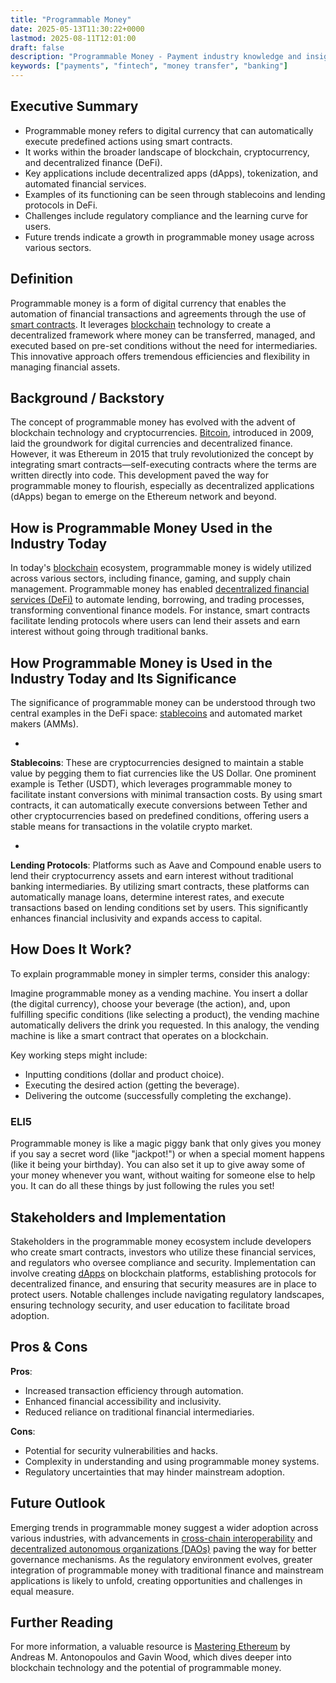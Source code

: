 ```yaml
---
title: "Programmable Money"
date: 2025-05-13T11:30:22+0000
lastmod: 2025-08-11T12:01:00
draft: false
description: "Programmable Money - Payment industry knowledge and insights"
keywords: ["payments", "fintech", "money transfer", "banking"]
---
```


## Executive Summary

- Programmable money refers to digital currency that can automatically execute predefined actions using smart contracts.
- It works within the broader landscape of blockchain, cryptocurrency, and decentralized finance (DeFi).
- Key applications include decentralized apps (dApps), tokenization, and automated financial services.
- Examples of its functioning can be seen through stablecoins and lending protocols in DeFi.
- Challenges include regulatory compliance and the learning curve for users.
- Future trends indicate a growth in programmable money usage across various sectors.

## Definition
Programmable money is a form of digital currency that enables the automation of financial transactions and agreements through the use of [smart contracts](https://faisalkhanllc.xyz/resources/payments-wiki/s/smart-contract/). It leverages [blockchain](https://faisalkhanllc.xyz/resources/payments-wiki/b/blockchain/) technology to create a decentralized framework where money can be transferred, managed, and executed based on pre-set conditions without the need for intermediaries. This innovative approach offers tremendous efficiencies and flexibility in managing financial assets.

## Background / Backstory
The concept of programmable money has evolved with the advent of blockchain technology and cryptocurrencies. [Bitcoin](https://faisalkhanllc.xyz/resources/payments-wiki/b/bitcoin/), introduced in 2009, laid the groundwork for digital currencies and decentralized finance. However, it was Ethereum in 2015 that truly revolutionized the concept by integrating smart contracts—self-executing contracts where the terms are written directly into code. This development paved the way for programmable money to flourish, especially as decentralized applications (dApps) began to emerge on the Ethereum network and beyond.

## How is Programmable Money Used in the Industry Today
In today's [blockchain](https://faisalkhanllc.xyz/resources/payments-wiki/b/blockchain/) ecosystem, programmable money is widely utilized across various sectors, including finance, gaming, and supply chain management. Programmable money has enabled [decentralized financial services (DeFi)](https://faisalkhanllc.xyz/resources/payments-wiki/d/decentralized-finance-defi/) to automate lending, borrowing, and trading processes, transforming conventional finance models. For instance, smart contracts facilitate lending protocols where users can lend their assets and earn interest without going through traditional banks.

## How Programmable Money is Used in the Industry Today and Its Significance
The significance of programmable money can be understood through two central examples in the DeFi space: [stablecoins](https://faisalkhanllc.xyz/resources/payments-wiki/s/what-is-a-stablecoin/) and automated market makers (AMMs).

- 
**Stablecoins**: These are cryptocurrencies designed to maintain a stable value by pegging them to fiat currencies like the US Dollar. One prominent example is Tether (USDT), which leverages programmable money to facilitate instant conversions with minimal transaction costs. By using smart contracts, it can automatically execute conversions between Tether and other cryptocurrencies based on predefined conditions, offering users a stable means for transactions in the volatile crypto market.

- 
**Lending Protocols**: Platforms such as Aave and Compound enable users to lend their cryptocurrency assets and earn interest without traditional banking intermediaries. By utilizing smart contracts, these platforms can automatically manage loans, determine interest rates, and execute transactions based on lending conditions set by users. This significantly enhances financial inclusivity and expands access to capital.

## How Does It Work?
To explain programmable money in simpler terms, consider this analogy:

Imagine programmable money as a vending machine. You insert a dollar (the digital currency), choose your beverage (the action), and, upon fulfilling specific conditions (like selecting a product), the vending machine automatically delivers the drink you requested. In this analogy, the vending machine is like a smart contract that operates on a blockchain.

Key working steps might include:

- Inputting conditions (dollar and product choice).
- Executing the desired action (getting the beverage).
- Delivering the outcome (successfully completing the exchange).

### ELI5
Programmable money is like a magic piggy bank that only gives you money if you say a secret word (like "jackpot!") or when a special moment happens (like it being your birthday). You can also set it up to give away some of your money whenever you want, without waiting for someone else to help you. It can do all these things by just following the rules you set!

## Stakeholders and Implementation
Stakeholders in the programmable money ecosystem include developers who create smart contracts, investors who utilize these financial services, and regulators who oversee compliance and security. Implementation can involve creating [dApps](https://faisalkhanllc.xyz/resources/payments-wiki/d/decentralized-applications-dapps/) on blockchain platforms, establishing protocols for decentralized finance, and ensuring that security measures are in place to protect users. Notable challenges include navigating regulatory landscapes, ensuring technology security, and user education to facilitate broad adoption.

## Pros & Cons
**Pros**:

- Increased transaction efficiency through automation.
- Enhanced financial accessibility and inclusivity.
- Reduced reliance on traditional financial intermediaries.

**Cons**:

- Potential for security vulnerabilities and hacks.
- Complexity in understanding and using programmable money systems.
- Regulatory uncertainties that may hinder mainstream adoption.

## Future Outlook
Emerging trends in programmable money suggest a wider adoption across various industries, with advancements in [cross-chain interoperability](https://faisalkhanllc.xyz/resources/payments-wiki/c/cross-chain-compatibility/) and [decentralized autonomous organizations (DAOs)](https://faisalkhanllc.xyz/resources/payments-wiki/d/decentralized-autonomous-organization-dao/) paving the way for better governance mechanisms. As the regulatory environment evolves, greater integration of programmable money with traditional finance and mainstream applications is likely to unfold, creating opportunities and challenges in equal measure.

## Further Reading
For more information, a valuable resource is [Mastering Ethereum](https://www.goodreads.com/book/show/33584554-mastering-ethereum) by Andreas M. Antonopoulos and Gavin Wood, which dives deeper into blockchain technology and the potential of programmable money.